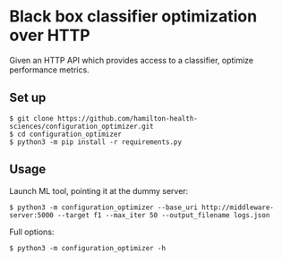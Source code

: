 # Black box classifier optimization over HTTP

Given an HTTP API which provides access to a classifier, optimize performance
metrics.

## Set up

    $ git clone https://github.com/hamilton-health-sciences/configuration_optimizer.git
    $ cd configuration_optimizer
    $ python3 -m pip install -r requirements.py

## Usage

Launch ML tool, pointing it at the dummy server:

    $ python3 -m configuration_optimizer --base_uri http://middleware-server:5000 --target f1 --max_iter 50 --output_filename logs.json

Full options:

    $ python3 -m configuration_optimizer -h
